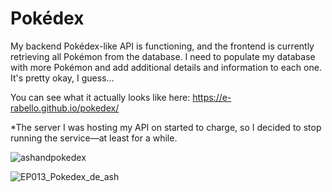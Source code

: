 # Pokédex

My backend Pokédex-like API is functioning, and the frontend is currently retrieving all Pokémon from the database. I need to populate my database with more Pokémon and add additional details and information to each one.
It's pretty okay, I guess...

You can see what it actually looks like here:
https://e-rabello.github.io/pokedex/

*The server I was hosting my API on started to charge, so I decided to stop running the service—at least for a while.

![ashandpokedex](https://github.com/e-rabello/node-javascript/assets/8457978/33a554bc-1bbd-468e-96ee-cb520bd06f7b)

![EP013_Pokedex_de_ash](https://github.com/e-rabello/node-javascript/assets/8457978/9b2ca31e-8bb5-472d-8bcc-67bcbfb65974)
